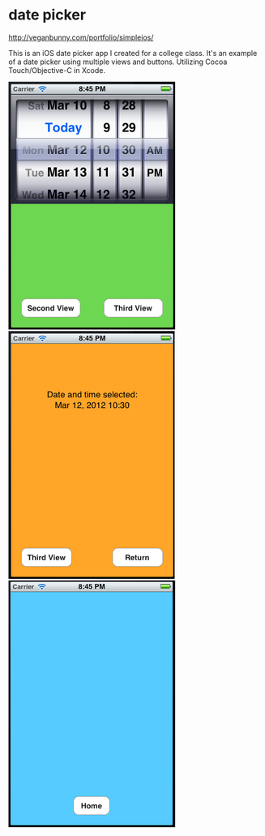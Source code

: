 date picker
===========

http://veganbunny.com/portfolio/simpleios/

This is an iOS date picker app I created for a college class. It's an example of a date picker using multiple views and buttons. Utilizing Cocoa Touch/Objective-C in Xcode.

![screenshot 1](https://raw.githubusercontent.com/iamveronica/date-picker/master/screenshots/1.png)
![screenshot 2](https://raw.githubusercontent.com/iamveronica/date-picker/master/screenshots/2.png)
![screenshot 3](https://raw.githubusercontent.com/iamveronica/date-picker/master/screenshots/3.png)
